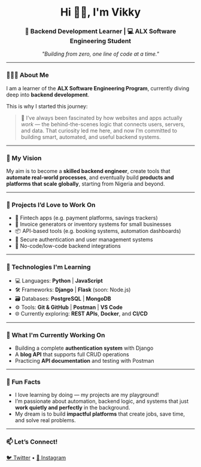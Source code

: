 <h1 align="center">Hi 👋🏽, I'm Vikky</h1>
<h3 align="center">🚀 Backend Development Learner | 💻 ALX Software Engineering Student</h3>

<p align="center">
  <i>"Building from zero, one line of code at a time."</i>
</p>

---

### 👩🏽‍💻 About Me

I am a learner of the **ALX Software Engineering Program**, currently diving deep into **backend development**.

This is why I started this journey:
> 🧠 I’ve always been fascinated by how websites and apps actually *work* — the behind-the-scenes logic that connects users, servers, and data. That curiosity led me here, and now I’m committed to building smart, automated, and useful backend systems.

---

### 🎯 My Vision

My aim is to become a **skilled backend engineer**, create tools that **automate real-world processes**, and eventually build **products and platforms that scale globally**, starting from Nigeria and beyond.

---

### 💼 Projects I’d Love to Work On

- 🏦 Fintech apps (e.g. payment platforms, savings trackers)
- 🧾 Invoice generators or inventory systems for small businesses
- 📦 API-based tools (e.g. booking systems, automation dashboards)
- 🔐 Secure authentication and user management systems
- 🤖 No-code/low-code backend integrations

---

### 🔧 Technologies I'm Learning

- 💻 Languages: <strong>Python</strong> | <strong>JavaScript</strong>
- 🛠 Frameworks: <strong>Django</strong> | <strong>Flask</strong> (soon: Node.js)
- 🗃️ Databases: <strong>PostgreSQL</strong> | <strong>MongoDB</strong>
- ⚙️ Tools: <strong>Git & GitHub</strong> | <strong>Postman</strong> | <strong>VS Code</strong>
- 🌐 Currently exploring: <strong>REST APIs</strong>, <strong>Docker</strong>, and <strong>CI/CD</strong>

---

### 🌱 What I'm Currently Working On

- Building a complete **authentication system** with Django
- A **blog API** that supports full CRUD operations
- Practicing **API documentation** and testing with Postman

---

### 🧩 Fun Facts

- I love learning by doing — my projects are my playground!
- I’m passionate about automation, backend logic, and systems that just **work quietly and perfectly** in the background.
- My dream is to build **impactful platforms** that create jobs, save time, and solve real problems.

---

### 📫 Let’s Connect!

<p>
  <a href="https://x.com/vikkyautomate" target="_blank">🐦 Twitter</a> • 
  <a href="https://www.instagram.com/automatewithvikky/" target="_blank">📸 Instagram</a>
</p>

